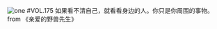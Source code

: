 ![one](http://image.wufazhuce.com/FubK8iC0Ubi2PU0Bml_c_2LfH6Jz)
#VOL.175
如果看不清自己，就看看身边的人。你只是你周围的事物。from 《亲爱的野兽先生》
